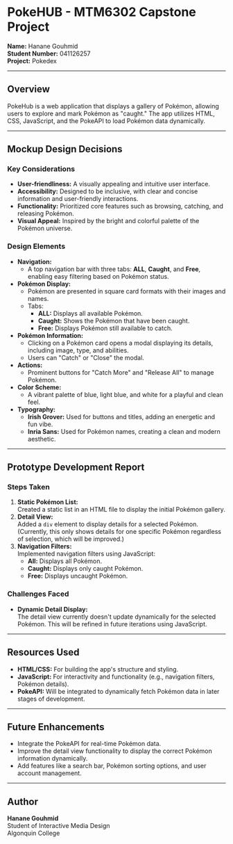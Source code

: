 # PokeHUB - MTM6302 Capstone Project

**Name:** Hanane Gouhmid  
**Student Number:** 041126257  
**Project:** Pokedex

---

## Overview

PokeHub is a web application that displays a gallery of Pokémon, allowing users to explore and mark Pokémon as "caught." The app utilizes HTML, CSS, JavaScript, and the PokeAPI to load Pokémon data dynamically.

---

## Mockup Design Decisions

### Key Considerations

- **User-friendliness:** A visually appealing and intuitive user interface.
- **Accessibility:** Designed to be inclusive, with clear and concise information and user-friendly interactions.
- **Functionality:** Prioritized core features such as browsing, catching, and releasing Pokémon.
- **Visual Appeal:** Inspired by the bright and colorful palette of the Pokémon universe.

### Design Elements

- **Navigation:**
  - A top navigation bar with three tabs: **ALL**, **Caught**, and **Free**, enabling easy filtering based on Pokémon status.
- **Pokémon Display:**
  - Pokémon are presented in square card formats with their images and names.
  - Tabs:
    - **ALL:** Displays all available Pokémon.
    - **Caught:** Shows the Pokémon that have been caught.
    - **Free:** Displays Pokémon still available to catch.
- **Pokémon Information:**
  - Clicking on a Pokémon card opens a modal displaying its details, including image, type, and abilities.
  - Users can "Catch" or "Close" the modal.
- **Actions:**
  - Prominent buttons for "Catch More" and "Release All" to manage Pokémon.
- **Color Scheme:**
  - A vibrant palette of blue, light blue, and white for a playful and clean feel.
- **Typography:**
  - **Irish Grover:** Used for buttons and titles, adding an energetic and fun vibe.
  - **Inria Sans:** Used for Pokémon names, creating a clean and modern aesthetic.

---

## Prototype Development Report

### Steps Taken

1. **Static Pokémon List:**  
   Created a static list in an HTML file to display the initial Pokémon gallery.
2. **Detail View:**  
   Added a `div` element to display details for a selected Pokémon. (Currently, this only shows details for one specific Pokémon regardless of selection, which will be improved.)
3. **Navigation Filters:**  
   Implemented navigation filters using JavaScript:
   - **All:** Displays all Pokémon.
   - **Caught:** Displays only caught Pokémon.
   - **Free:** Displays uncaught Pokémon.

### Challenges Faced

- **Dynamic Detail Display:**  
  The detail view currently doesn't update dynamically for the selected Pokémon. This will be refined in future iterations using JavaScript.

---

## Resources Used

- **HTML/CSS:** For building the app's structure and styling.
- **JavaScript:** For interactivity and functionality (e.g., navigation filters, Pokémon details).
- **PokeAPI:** Will be integrated to dynamically fetch Pokémon data in later stages of development.

---

## Future Enhancements

- Integrate the PokeAPI for real-time Pokémon data.
- Improve the detail view functionality to display the correct Pokémon information dynamically.
- Add features like a search bar, Pokémon sorting options, and user account management.

---

## Author

**Hanane Gouhmid**  
Student of Interactive Media Design  
Algonquin College
